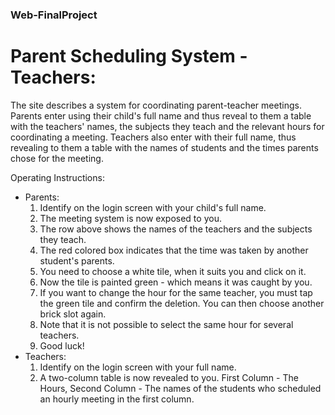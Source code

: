 ### Web-FinalProject
# Parent Scheduling System - Teachers:
The site describes a system for coordinating parent-teacher meetings. Parents enter using their child's full name and thus reveal to them a table with the teachers' names, the subjects they teach and the relevant hours for coordinating a meeting.
Teachers also enter with their full name, thus revealing to them a table with the names of students and the times parents chose for the meeting.

Operating Instructions:
- Parents:
    1. Identify on the login screen with your child's full name.
    2. The meeting system is now exposed to you.
    3. The row above shows the names of the teachers and the subjects they teach.
    4. The red colored box indicates that the time was taken by another student's parents.
    5. You need to choose a white tile, when it suits you and click on it.
    6. Now the tile is painted green - which means it was caught by you.
    7. If you want to change the hour for the same teacher, you must tap the green tile and confirm the deletion. You can then choose another brick slot again.
    8. Note that it is not possible to select the same hour for several teachers.
    9. Good luck!
- Teachers:
    1. Identify on the login screen with your full name.
    2. A two-column table is now revealed to you. First Column - The Hours, Second Column - The names of the students who scheduled an hourly meeting in the first column.
